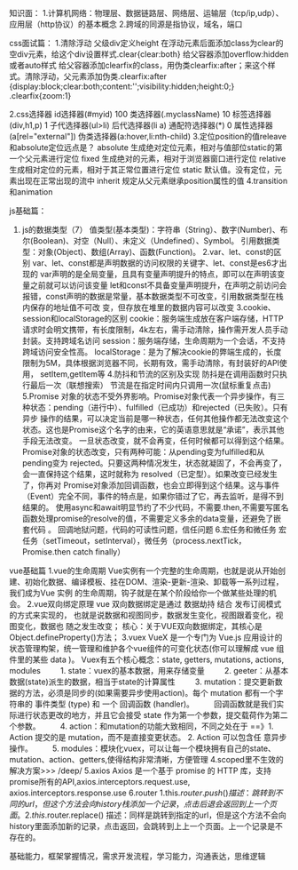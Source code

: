 知识面：
1.计算机网络：物理层、数据链路层、网络层、运输层（tcp/ip,udp）、应用层（http协议）的基本概念
2.跨域的同源是指协议，域名，端口

css面试篇：
1.清除浮动
	父级div定义height
	在浮动元素后面添加class为clear的空div元素，给这个div设置样式.clear{clear:both}
	给父容器添加overflow:hidden或者auto样式
	给父容器添加clearfix的class，用伪类clearfix:after；来这个样式。清除浮动，父元素添加伪类.clearfix:after	{display:block;clear:both;content:'';visibility:hidden;height:0;} .clearfix{zoom:1}
	
2.css选择器
	id选择器(#myid)			100
	类选择器(.myclassName)		10
	标签选择器(div,h1,p)  		1
	子代选择器(ul>li)
	后代选择器(li a)
	通配符选择器(*)   			0
	属性选择器(a[rel="external"])
	伪类选择器(a:hover,li:nth-child)
3.定位position的值releave和absolute定位远点是？
	absolute 生成绝对定位元素，相对与值部位static的第一个父元素进行定位
	fixed 生成绝对的元素，相对于浏览器窗口进行定位
	relative 生成相对定位的元素，相对于其正常位置进行定位
	static 默认值。没有定位，元素出现在正常出现的流中
	inherit 规定从父元素继承position属性的值
4.transition和animation
	

js基础篇：
1. js的数据类型（7）
	值类型(基本类型)：字符串（String）、数字(Number)、布尔(Boolean)、对空（Null）、未定义（Undefined）、Symbol。
	引用数据类型：对象(Object)、数组(Array)、函数(Function)。
2.var、let、const的区别
	var、let、const都是声明数据的访问权限的关键字、let、const是es6才出现的
	var声明的是全局变量，且具有变量声明提升的特点，即可以在声明该变量之前就可以访问该变量
	let和const不具备变量声明提升，在声明之前访问会报错，const声明的数据是常量，基本数据类型不可改变，引用数据类型在栈内保存的地址值不可改		变，但存放在堆里的数据内容可以改变
3.cookie、session和localStorage的区别
	cookie：服务端生成放在客户端存储，HTTP请求时会明文携带，有长度限制，4k左右，需手动清除，操作需开发人员手动封装。支持跨域名访问
	session：服务端存储，生命周期为一个会话，不支持跨域访问安全性高。
	localStorage：是为了解决cookie的弊端生成的，长度限制为5M，具体根据浏览器不同，长期有效，需手动清除，有封装好的API使用，	setItem,getItem等
4.防抖和节流的区别及实现
	防抖是在调用函数时只执行最后一次（联想搜索）
	节流是在指定时间内只调用一次(鼠标重复点击)
5.Promise
	对象的状态不受外界影响。Promise对象代表一个异步操作，有三种状态：pending（进行中）、fulfilled（已成功）和rejected（已失败）。只有异步		操作的结果，可以决定当前是哪一种状态，任何其他操作都无法改变这个状态。这也是Promise这个名字的由来，它的英语意思就是“承诺”，表示其他		手段无法改变。
	一旦状态改变，就不会再变，任何时候都可以得到这个结果。Promise对象的状态改变，只有两种可能：从pending变为fulfilled和从pending变为		rejected。只要这两种情况发生，状态就凝固了，不会再变了，会一直保持这个结果，这时就称为 resolved（已定型）。如果改变已经发生了，你再对		Promise对象添加回调函数，也会立即得到这个结果。这与事件（Event）完全不同，事件的特点是，如果你错过了它，再去监听，是得不到结果的。
	使用async和await明显节约了不少代码，不需要.then,不需要写匿名函数处理promise的resolve的值，不需要定义多余的data变量，还避免了嵌套代码	。
	回调地狱问题，代码的可读性问题，信任问题
6.宏任务和微任务
	宏任务（setTimeout，setInterval），微任务（process.nextTick，Promise.then catch finally）

vue基础篇
1.vue的生命周期
	Vue实例有一个完整的生命周期，也就是说从开始创建、初始化数据、编译模板、挂在DOM、渲染-更新-渲染、卸载等一系列过程，我们成为Vue 实例	的生命周期，钩子就是在某个阶段给你一个做某些处理的机会。
2.vue双向绑定原理
	vue 双向数据绑定是通过 数据劫持 结合 发布订阅模式的方式来实现的， 也就是说数据和视图同步，数据发生变化，视图跟着变化，视图变化，数据也		随之发生改变；
	核心：关于VUE双向数据绑定，其核心是 Object.defineProperty()方法；
3.vuex
	VueX 是一个专门为 Vue.js 应用设计的状态管理构架，统一管理和维护各个vue组件的可变化状态(你可以理解成 vue 组件里的某些 data )。
	Vuex有五个核心概念：state, getters, mutations, actions, modules
　　		1. state：vuex的基本数据，用来存储变量
　　 		2. geeter：从基本数据(state)派生的数据，相当于state的计算属性
　　 		3. mutation：提交更新数据的方法，必须是同步的(如果需要异步使用action)。每个 mutation 都有一个字符串的 事件类型 (type) 和 一个 		回调函数 (handler)。
　　 		回调函数就是我们实际进行状态更改的地方，并且它会接受 state 作为第一个参数，提交载荷作为第二个参数。
　　 		4. action：和mutation的功能大致相同，不同之处在于 ==》1. Action 提交的是 mutation，而不是直接变更状态。 2. Action 可以包含任		意异步操作。
　　  		5. modules：模块化vuex，可以让每一个模块拥有自己的state、mutation、action、getters,使得结构非常清晰，方便管理
4.scoped里不生效的解决方案>>> /deep/
5.axios 
	Axios 是一个基于 promise 的 HTTP 库，支持promise所有的API,axios.interceptors.request.use, axios.interceptors.response.use
6.router
	1.this.$router.push()
	描述：跳转到不同的url，但这个方法会向history栈添加一个记录，点击后退会返回到上一个页面。
	2.this.$router.replace()
	描述：同样是跳转到指定的url，但是这个方法不会向history里面添加新的记录，点击返回，会跳转到上上一个页面。上一个记录是不存在的。

 基础能力，框架掌握情况，需求开发流程，学习能力，沟通表达，思维逻辑



